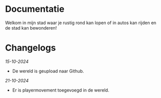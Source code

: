 # Documentatie #

Welkom in mijn stad waar je rustig rond kan lopen of in autos kan rijden en de stad kan bewonderen!


# Changelogs

*15-10-2024*

- De wereld is geupload naar Github.

*21-10-2024*

- Er is playermovement toegevoegd in de wereld.

